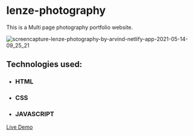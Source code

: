 # lenze-photography

This is a Multi page photography portfolio website.

![screencapture-lenze-photography-by-arvind-netlify-app-2021-05-14-09_25_21](https://user-images.githubusercontent.com/67595212/118219087-66ef8780-b496-11eb-8631-621afa829fc2.png)

## Technologies used:

* ### HTML
* ### CSS
* ### JAVASCRIPT

[Live Demo](https://lenze-photography-by-arvind.netlify.app/)

